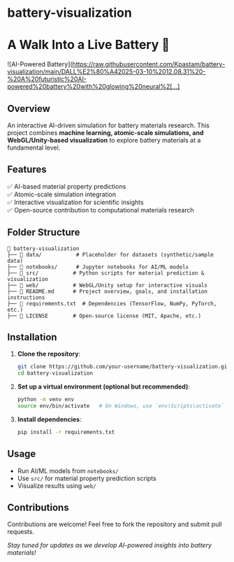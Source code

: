 # battery-visualization
# A Walk Into a Live Battery 🔋  
![AI-Powered Battery](https://raw.githubusercontent.com/Kpastam/battery-visualization/main/DALL%E2%80%A42025-03-10%2012.08.31%20-%20A%20futuristic%20AI-powered%20battery%20with%20glowing%20neural%2[...]

## Overview  
An interactive AI-driven simulation for battery materials research. This project combines **machine learning, atomic-scale simulations, and WebGL/Unity-based visualization** to explore battery materials at a fundamental level.

## Features  
✅ AI-based material property predictions  
✅ Atomic-scale simulation integration  
✅ Interactive visualization for scientific insights  
✅ Open-source contribution to computational materials research  

## Folder Structure  
```
📂 battery-visualization
├── 📂 data/           # Placeholder for datasets (synthetic/sample data)
├── 📂 notebooks/      # Jupyter notebooks for AI/ML models
├── 📂 src/           # Python scripts for material prediction & visualization
├── 📂 web/           # WebGL/Unity setup for interactive visuals
├── 📜 README.md      # Project overview, goals, and installation instructions
├── 📜 requirements.txt  # Dependencies (TensorFlow, NumPy, PyTorch, etc.)
├── 📜 LICENSE        # Open-source license (MIT, Apache, etc.)
```

## Installation  
1. **Clone the repository**:  
   ```bash
   git clone https://github.com/your-username/battery-visualization.git
   cd battery-visualization
   ```
2. **Set up a virtual environment (optional but recommended)**:  
   ```bash
   python -m venv env
   source env/bin/activate   # On Windows, use `env\Scripts\activate`
   ```
3. **Install dependencies**:  
   ```bash
   pip install -r requirements.txt
   ```

## Usage  
- Run AI/ML models from `notebooks/`
- Use `src/` for material property prediction scripts
- Visualize results using `web/`

## Contributions  
Contributions are welcome! Feel free to fork the repository and submit pull requests.


 *Stay tuned for updates as we develop AI-powered insights into battery materials!*

